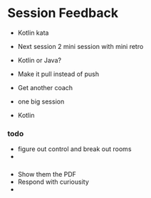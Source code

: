 # Session Feedback

- Kotlin kata
- Next session 2 mini session with mini retro
- Kotlin or Java?
- Make it pull instead of push
- Get another coach


- one big session
- Kotlin

### todo
- figure out control and break out rooms
- 


###
- Show them the PDF
- Respond with curiousity
- 

